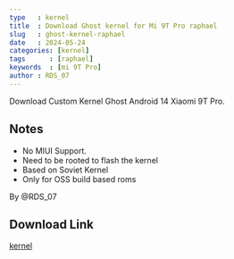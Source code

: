 ```yaml
---
type   : kernel
title  : Download Ghost kernel for Mi 9T Pro raphael
slug   : ghost-kernel-raphael
date   : 2024-05-24
categories: [kernel]
tags      : [raphael]
keywords  : [mi 9T Pro]
author : RDS_07
---
```


Download Custom Kernel Ghost Android 14 Xiaomi 9T Pro.


## Notes
- No MIUI Support.
- Need to be rooted to flash the kernel
- Based on Soviet Kernel
- Only for OSS build based roms

By  @RDS_07


## Download Link
[kernel](https://devuploads.com/l349n2j7bbwe)
